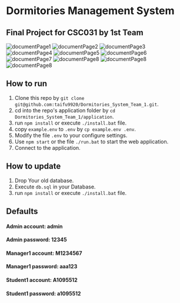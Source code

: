 # Dormitories Management System
## Final Project for CSC031 by 1st Team
![documentPage1](https://github.com/taifu9920/Dormitories_System_Team_1/blob/main/document/%E8%B3%87%E6%96%99%E5%BA%AB%E7%B3%BB%E7%B5%B1%E6%9C%9F%E6%9C%AB%E5%B0%88%E9%A1%8C%E5%A0%B1%E5%91%8A%20-01.png?raw=true)
![documentPage2](https://github.com/taifu9920/Dormitories_System_Team_1/blob/main/document/%E8%B3%87%E6%96%99%E5%BA%AB%E7%B3%BB%E7%B5%B1%E6%9C%9F%E6%9C%AB%E5%B0%88%E9%A1%8C%E5%A0%B1%E5%91%8A%20-02.png?raw=true)
![documentPage3](https://github.com/taifu9920/Dormitories_System_Team_1/blob/main/document/%E8%B3%87%E6%96%99%E5%BA%AB%E7%B3%BB%E7%B5%B1%E6%9C%9F%E6%9C%AB%E5%B0%88%E9%A1%8C%E5%A0%B1%E5%91%8A%20-03.png?raw=true)
![documentPage4](https://github.com/taifu9920/Dormitories_System_Team_1/blob/main/document/%E8%B3%87%E6%96%99%E5%BA%AB%E7%B3%BB%E7%B5%B1%E6%9C%9F%E6%9C%AB%E5%B0%88%E9%A1%8C%E5%A0%B1%E5%91%8A%20-04.png?raw=true)
![documentPage5](https://github.com/taifu9920/Dormitories_System_Team_1/blob/main/document/%E8%B3%87%E6%96%99%E5%BA%AB%E7%B3%BB%E7%B5%B1%E6%9C%9F%E6%9C%AB%E5%B0%88%E9%A1%8C%E5%A0%B1%E5%91%8A%20-05.png?raw=true)
![documentPage6](https://github.com/taifu9920/Dormitories_System_Team_1/blob/main/document/%E8%B3%87%E6%96%99%E5%BA%AB%E7%B3%BB%E7%B5%B1%E6%9C%9F%E6%9C%AB%E5%B0%88%E9%A1%8C%E5%A0%B1%E5%91%8A%20-06.png?raw=true)
![documentPage7](https://github.com/taifu9920/Dormitories_System_Team_1/blob/main/document/%E8%B3%87%E6%96%99%E5%BA%AB%E7%B3%BB%E7%B5%B1%E6%9C%9F%E6%9C%AB%E5%B0%88%E9%A1%8C%E5%A0%B1%E5%91%8A%20-07.png?raw=true)
![documentPage8](https://github.com/taifu9920/Dormitories_System_Team_1/blob/main/document/%E8%B3%87%E6%96%99%E5%BA%AB%E7%B3%BB%E7%B5%B1%E6%9C%9F%E6%9C%AB%E5%B0%88%E9%A1%8C%E5%A0%B1%E5%91%8A%20-08.png?raw=true)
![documentPage8](https://github.com/taifu9920/Dormitories_System_Team_1/blob/main/document/%E8%B3%87%E6%96%99%E5%BA%AB%E7%B3%BB%E7%B5%B1%E6%9C%9F%E6%9C%AB%E5%B0%88%E9%A1%8C%E5%A0%B1%E5%91%8A%20-09.png?raw=true)
![documentPage8](https://github.com/taifu9920/Dormitories_System_Team_1/blob/main/document/%E8%B3%87%E6%96%99%E5%BA%AB%E7%B3%BB%E7%B5%B1%E6%9C%9F%E6%9C%AB%E5%B0%88%E9%A1%8C%E5%A0%B1%E5%91%8A%20-10.png?raw=true)
## How to run
1. Clone this repo by `git clone git@github.com:taifu9920/Dormitories_System_Team_1.git`.
2. cd into the repo's application folder by `cd Dormitories_System_Team_1/application`.
3. run `npm install` or execute `./install.bat` file.
4. copy `example.env` to `.env` by `cp example.env .env`.
5. Modify the file `.env` to your configure settings.
6. Use `npm start` or the file `./run.bat` to start the web application.
7. Connect to the application.
## How to update
1. Drop Your old database.
2. Execute `db.sql` in your Database.
3. run `npm install` or execute `./install.bat` file.
## Defaults
#### Admin account: admin
#### Admin password: 12345
#### Manager1 account: M1234567
#### Manager1 password: aaa123
#### Student1 account: A1095512
#### Student1 password: a1095512
